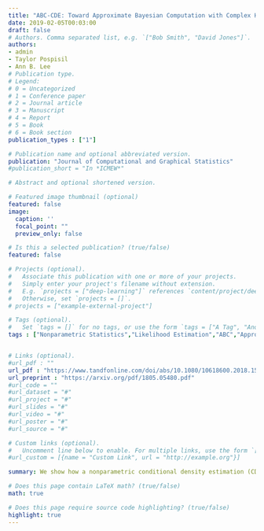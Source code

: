 ```yaml
---
title: "ABC-CDE: Toward Approximate Bayesian Computation with Complex High-Dimensional Data and Limited Simulations"
date: 2019-02-05T00:03:00
draft: false
# Authors. Comma separated list, e.g. `["Bob Smith", "David Jones"]`.
authors:
- admin
- Taylor Pospisil
- Ann B. Lee
# Publication type.
# Legend:
# 0 = Uncategorized
# 1 = Conference paper
# 2 = Journal article
# 3 = Manuscript
# 4 = Report
# 5 = Book
# 6 = Book section
publication_types : ["1"]

# Publication name and optional abbreviated version.
publication: "Journal of Computational and Graphical Statistics"
#publication_short = "In *ICMEW*"

# Abstract and optional shortened version.

# Featured image thumbnail (optional)
featured: false
image:
  caption: ''
  focal_point: ""
  preview_only: false

# Is this a selected publication? (true/false)
featured: false

# Projects (optional).
#   Associate this publication with one or more of your projects.
#   Simply enter your project's filename without extension.
#   E.g. `projects = ["deep-learning"]` references `content/project/deep-learning.md`.
#   Otherwise, set `projects = []`.
# projects = ["example-external-project"]

# Tags (optional).
#   Set `tags = []` for no tags, or use the form `tags = ["A Tag", "Another Tag"]` for one or more tags.
tags : ["Nonparametric Statistics","Likelihood Estimation","ABC","Approximate Bayesian Computation"]


# Links (optional).
#url_pdf : ""
url_pdf : "https://www.tandfonline.com/doi/abs/10.1080/10618600.2018.1546594?journalCode=ucgs20"
url_preprint : "https://arxiv.org/pdf/1805.05480.pdf"
#url_code = ""
#url_dataset = "#"
#url_project = "#"
#url_slides = "#"
#url_video = "#"
#url_poster = "#"
#url_source = "#"

# Custom links (optional).
#   Uncomment line below to enable. For multiple links, use the form `[{...}, {...}, {...}]`.
#url_custom = [{name = "Custom Link", url = "http://example.org"}]

summary: We show how a nonparametric conditional density estimation (CDE) framework helps address three nontrivial challenges in ABC. (i) how to efficiently estimate the posterior distribution with limited simulations and different types of data,  (ii) how to tune and compare the performance of ABC and related methods in estimating the posterior itself, rather than just certain properties of the density, and (iii) how to efficiently choose among a large set of summary statistics based on a CDE surrogate loss. 

# Does this page contain LaTeX math? (true/false)
math: true

# Does this page require source code highlighting? (true/false)
highlight: true
---
```

